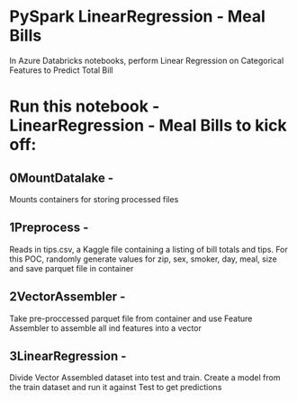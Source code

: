 # PySpark LinearRegression - Meal Bills
In Azure Databricks notebooks, perform Linear Regression on Categorical Features to Predict Total Bill

# Run this notebook - LinearRegression - Meal Bills to kick off:
## 0MountDatalake -
Mounts containers for storing processed files

## 1Preprocess -
Reads in tips.csv, a Kaggle file containing a listing of bill totals and tips. For this POC, randomly generate values for zip, sex, smoker, day, meal, size and save parquet file in container

## 2VectorAssembler -
Take pre-proccessed parquet file from container and use Feature Assembler to assemble all ind features into a vector

## 3LinearRegression -
Divide Vector Assembled dataset into test and train. Create a model from the train dataset and run it against Test to get predictions

